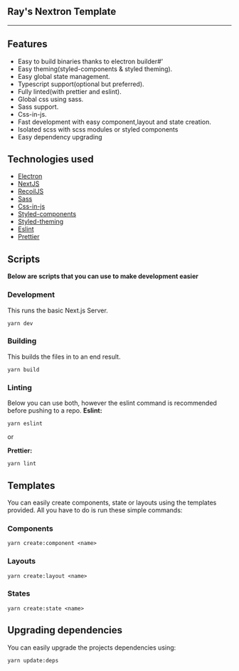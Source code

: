 ## Ray's Nextron Template

---

## Features

- Easy to build binaries thanks to electron builder#'
- Easy theming(styled-components & styled theming).
- Easy global state management.
- Typescript support(optional but preferred).
- Fully linted(with prettier and eslint).
- Global css using sass.
- Sass support.
- Css-in-js.
- Fast development with easy component,layout and state creation.
- Isolated scss with scss modules or styled components
- Easy dependency upgrading

## Technologies used
- [Electron](https://www.electronjs.org/)
- [NextJS](https://nextjs.org/)
- [RecoilJS](https://recoiljs.org/)
- [Sass](https://sass-lang.com/)
- [Css-in-js](https://cssinjs.org/?v=v10.7.1)
- [Styled-components](https://styled-components.com/)
- [Styled-theming](https://www.npmjs.com/package/styled-theming)
- [Eslint](https://eslint.org/)
- [Prettier](https://prettier.io/)

## Scripts

**Below are scripts that you can use to make development easier**

### Development

This runs the basic Next.js Server.

```shell
yarn dev
```

### Building

This builds the files in to an end result.

```shell
yarn build
```

### Linting

Below you can use both, however the eslint command is recommended before pushing to a repo.
**Eslint:**

```shell
yarn eslint
```

or

**Prettier:**

```shell
yarn lint
```

## Templates

You can easily create components, state or layouts using the templates provided. All you have to do is run these simple
commands:

### Components

```shell
yarn create:component <name>
```

### Layouts

```shell
yarn create:layout <name>
```

### States

```shell
yarn create:state <name>
```

## Upgrading dependencies

You can easily upgrade the projects dependencies using:

```shell
yarn update:deps
```
